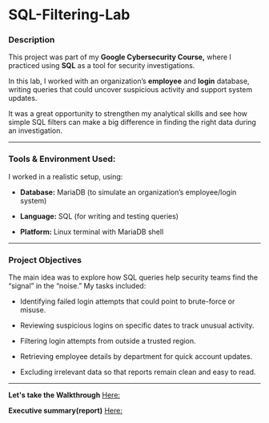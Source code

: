 # SQL-Filtering-Lab

### Description

This project was part of my **Google Cybersecurity Course,** where I practiced using **SQL** as a tool for security investigations.

In this lab, I worked with an organization’s **employee** and **login** database, writing queries that could uncover suspicious activity and support system updates.

It was a great opportunity to strengthen my analytical skills and see how simple SQL filters can make a big difference in finding the right data during an investigation.

---

### Tools & Environment Used:

I worked in a realistic setup, using:

- **Database:** MariaDB (to simulate an organization’s employee/login system)

- **Language:** SQL (for writing and testing queries)

- **Platform:** Linux terminal with MariaDB shell

---

### **Project Objectives**

The main idea was to explore how SQL queries help security teams find the “signal” in the “noise.” My tasks included:

- Identifying failed login attempts that could point to brute-force or misuse.

- Reviewing suspicious logins on specific dates to track unusual activity.

- Filtering login attempts from outside a trusted region.

- Retrieving employee details by department for quick account updates.

- Excluding irrelevant data so that reports remain clean and easy to read.

---
**Let's take the Walkthrough** [Here:](/WALKTHROUGH.md)

**Executive summary(report)** [Here:](docs/report.md)
